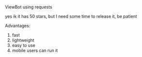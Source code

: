 ViewBot using requests

yes ik it has 50 stars, but I need some time to release it, be patient

Advantages:
1)  fast
2)  lightweight
3)  easy to use
4)  mobile users can run it

